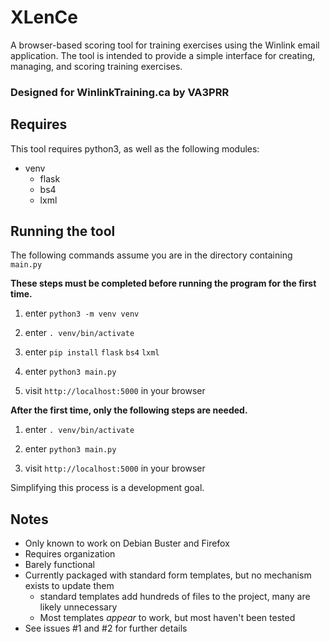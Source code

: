 # XLenCe
A browser-based scoring tool for training exercises using the Winlink email application.
The tool is intended to provide a simple interface for creating, managing, and scoring training exercises.
### Designed for WinlinkTraining.ca by VA3PRR

## Requires
This tool requires python3, as well as the following modules:
 + venv
   + flask
   + bs4
   + lxml

## Running the tool
The following commands assume you are in the directory containing `main.py`

**These steps must be completed before running the program for the first time.**


1. enter `python3 -m venv venv`

2. enter `. venv/bin/activate`

3. enter `pip install` `flask` `bs4` `lxml`

4. enter `python3 main.py`

5. visit `http://localhost:5000` in your browser

**After the first time, only the following steps are needed.**

1. enter `. venv/bin/activate`

2. enter `python3 main.py`

3. visit `http://localhost:5000` in your browser

Simplifying this process is a development goal.

## Notes
 + Only known to work on Debian Buster and Firefox
 + Requires organization
 + Barely functional
 + Currently packaged with standard form templates, but no mechanism exists to update them
   + standard templates add hundreds of files to the project, many are likely unnecessary
   + Most templates *appear* to work, but most haven't been tested
 + See issues #1 and #2 for further details
 
